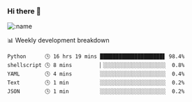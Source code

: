 ### Hi there 👋

<!--
**lv2020/lv2020** is a ✨ _special_ ✨ repository because its `README.md` (this file) appears on your GitHub profile.

Here are some ideas to get you started:

- 🔭 I’m currently working on ...
- 🌱 I’m currently learning ...
- 👯 I’m looking to collaborate on ...
- 🤔 I’m looking for help with ...
- 💬 Ask me about ...
- 📫 How to reach me: ...
- 😄 Pronouns: ...
- ⚡ Fun fact: ...
-->
![:name](https://count.getloli.com/get/@:lv2020)
 <!-- waka-box start -->
📊 Weekly development breakdown
```text
Python      🕓 16 hrs 19 mins ████████████████████▋ 98.4%
shellscript 🕓 8 mins         ▏░░░░░░░░░░░░░░░░░░░░  0.8%
YAML        🕓 4 mins         ░░░░░░░░░░░░░░░░░░░░░  0.4%
Text        🕓 1 min          ░░░░░░░░░░░░░░░░░░░░░  0.2%
JSON        🕓 1 min          ░░░░░░░░░░░░░░░░░░░░░  0.2%
```
<!-- Powered by https://github.com/YouEclipse/waka-box-go . -->
<!-- waka-box end -->
